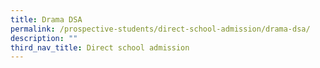 ```yaml
---
title: Drama DSA
permalink: /prospective-students/direct-school-admission/drama-dsa/
description: ""
third_nav_title: Direct school admission
---
```

